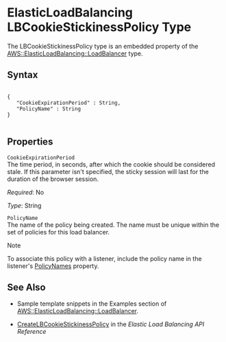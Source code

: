 ElasticLoadBalancing LBCookieStickinessPolicy Type
==================================================

The LBCookieStickinessPolicy type is an embedded property of the [AWS::ElasticLoadBalancing::LoadBalancer](aws-properties-ec2-elb.html "AWS::ElasticLoadBalancing::LoadBalancer") type.

Syntax
------

``` {.programlisting}
      
{
   "CookieExpirationPeriod" : String,
   "PolicyName" : String
}
    
```

Properties
----------

 `CookieExpirationPeriod`   
The time period, in seconds, after which the cookie should be considered stale. If this parameter isn't specified, the sticky session will last for the duration of the browser session.

*Required*: No

*Type*: String

 `PolicyName`   
The name of the policy being created. The name must be unique within the set of policies for this load balancer.

Note

To associate this policy with a listener, include the policy name in the listener's [PolicyNames](aws-properties-ec2-elb-listener.html "ElasticLoadBalancing Listener Property Type") property.

See Also
--------

-   Sample template snippets in the Examples section of [AWS::ElasticLoadBalancing::LoadBalancer](aws-properties-ec2-elb.html "AWS::ElasticLoadBalancing::LoadBalancer").

-   [CreateLBCookieStickinessPolicy](http://docs.aws.amazon.com/ElasticLoadBalancing/latest/APIReference/API_CreateLBCookieStickinessPolicy.html) in the *Elastic Load Balancing API Reference*


